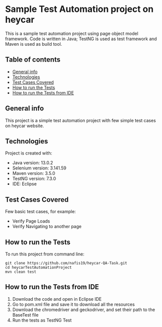 # Sample Test Automation project on heycar

This is a sample test automation project using page object model framework. Code is written in Java; TestNG is used as test framework and Maven is used as build tool.


## Table of contents
* [General info](#general-info)
* [Technologies](#technologies)
* [Test Cases Covered](#test-cases-covered)
* [How to run the Tests](#How-o-run-the-Tests)
* [How to run the Tests from IDE](#How-o-run-the-Tests-from-IDE)

## General info
This project is a simple test automation project with few simple test cases on heycar website.
	
## Technologies
Project is created with:
* Java version: 13.0.2
* Selenium version: 3.141.59
* Maven version: 3.5.0
* TestNG version: 7.3.0
* IDE: Eclipse

## Test Cases Covered
Few basic test cases, for example:
* Verify Page Loads
* Verify Navigating to another page

## How to run the Tests
To run this project from command line:

```
git clone https://github.com/nafis19/heycar-QA-Task.git
cd heycarTestAutomationProject
mvn clean test

```

## How to run the Tests from IDE

1. Download the code and open in Eclipse IDE
2. Go to pom.xml file and save it to download all the resources
3. Download the chromedriver and geckodriver, and set their path to the BaseTest file
4. Run the tests as TestNG Test
